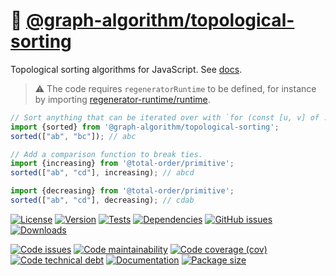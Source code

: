 :oden: [@graph-algorithm/topological-sorting](https://graph-algorithm.github.io/topological-sorting)
==

Topological sorting algorithms for JavaScript.
See [docs](https://graph-algorithm.github.io/topological-sorting/index.html).

> :warning: The code requires `regeneratorRuntime` to be defined, for instance by importing
> [regenerator-runtime/runtime](https://www.npmjs.com/package/regenerator-runtime).

```js
// Sort anything that can be iterated over with `for (const [u, v] of ...)`
import {sorted} from '@graph-algorithm/topological-sorting';
sorted(["ab", "bc"]); // abc

// Add a comparison function to break ties.
import {increasing} from '@total-order/primitive';
sorted(["ab", "cd"], increasing); // abcd

import {decreasing} from '@total-order/primitive';
sorted(["ab", "cd"], decreasing); // cdab
```

[![License](https://img.shields.io/github/license/graph-algorithm/topological-sorting.svg)](https://raw.githubusercontent.com/graph-algorithm/topological-sorting/main/LICENSE)
[![Version](https://img.shields.io/npm/v/@graph-algorithm/topological-sorting.svg)](https://www.npmjs.org/package/@graph-algorithm/topological-sorting)
[![Tests](https://img.shields.io/github/workflow/status/graph-algorithm/topological-sorting/ci?event=push&label=tests)](https://github.com/graph-algorithm/topological-sorting/actions/workflows/ci.yml?query=branch:main)
[![Dependencies](https://img.shields.io/librariesio/github/graph-algorithm/topological-sorting.svg)](https://github.com/graph-algorithm/topological-sorting/network/dependencies)
[![GitHub issues](https://img.shields.io/github/issues/graph-algorithm/topological-sorting.svg)](https://github.com/graph-algorithm/topological-sorting/issues)
[![Downloads](https://img.shields.io/npm/dm/@graph-algorithm/topological-sorting.svg)](https://www.npmjs.org/package/@graph-algorithm/topological-sorting)

[![Code issues](https://img.shields.io/codeclimate/issues/graph-algorithm/topological-sorting.svg)](https://codeclimate.com/github/graph-algorithm/topological-sorting/issues)
[![Code maintainability](https://img.shields.io/codeclimate/maintainability/graph-algorithm/topological-sorting.svg)](https://codeclimate.com/github/graph-algorithm/topological-sorting/trends/churn)
[![Code coverage (cov)](https://img.shields.io/codecov/c/gh/graph-algorithm/topological-sorting/main.svg)](https://codecov.io/gh/graph-algorithm/topological-sorting)
[![Code technical debt](https://img.shields.io/codeclimate/tech-debt/graph-algorithm/topological-sorting.svg)](https://codeclimate.com/github/graph-algorithm/topological-sorting/trends/technical_debt)
[![Documentation](https://graph-algorithm.github.io/topological-sorting/badge.svg)](https://graph-algorithm.github.io/topological-sorting/source.html)
[![Package size](https://img.shields.io/bundlephobia/minzip/@graph-algorithm/topological-sorting)](https://bundlephobia.com/result?p=@graph-algorithm/topological-sorting)
